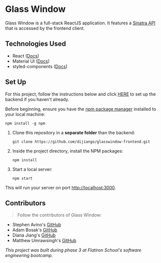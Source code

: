 # Glass Window

Glass Window is a full-stack ReactJS application. It features a [Sinatra API](https://github.com/dijiango/glasswindow-backend) that is accessed by the frontend client.

## Technologies Used

* React ([Docs](https://reactjs.org/docs/getting-started.html))
* Material UI ([Docs](https://mui.com/getting-started/installation/))
* styled-components ([Docs](https://styled-components.com/docs))

## Set Up
      
For this project, follow the instructions below and click [HERE](https://github.com/dijiango/glasswindow-backend) to set up the backend if you haven't already. 

Before beginning, ensure you have the [npm package manager](https://docs.npmjs.com/downloading-and-installing-node-js-and-npm) installed to your local machine:
   ```
   npm install -g npm
   ```
   
1. Clone this repository in a **separate folder** than the backend:
      ```
      git clone https://github.com/dijiango/glasswindow-frontend.git
      ```
      
2. Inside the project directory, install the NPM packages:
      ```
      npm install
      ```

5. Start a local server:
      ```
      npm start
      ```
      
This will run your server on port
[http://localhost:3000](http://localhost:3000).

## Contributors
>Follow the contributors of Glass Window:

* Stephen Avino's [GitHub](https://github.com/stavino)
* Adam Bosak's [GitHub](https://github.com/Bosak3)
* Diana Jiang's [GitHub](https://github.com/dijiango)
* Matthew Umrawsingh's [GitHub](https://github.com/Mumrawsingh)

      
<em>This project was built during phase 3 at Flatiron School's software engineering bootcamp.</em>

